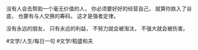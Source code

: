 没有人会去帮助一个毫无价值的人，
你必须要好好的经营自己，
就算你跌入了谷底，
也要有与人交换的筹码，
这才是强者定律。

没有永远的朋友，
只有永远的利益，
不努力就会被淘汰，
不强大就会被伤害。

#文学/人生/每日一句 #文学/稻盛和夫